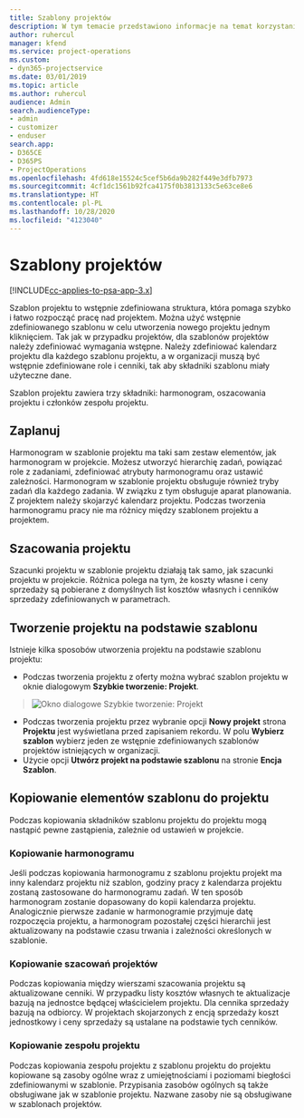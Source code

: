 ```yaml
---
title: Szablony projektów
description: W tym temacie przedstawiono informacje na temat korzystania z szablonów projektów w celu szybkiego konfigurowania projektów.
author: ruhercul
manager: kfend
ms.service: project-operations
ms.custom:
- dyn365-projectservice
ms.date: 03/01/2019
ms.topic: article
ms.author: ruhercul
audience: Admin
search.audienceType:
- admin
- customizer
- enduser
search.app:
- D365CE
- D365PS
- ProjectOperations
ms.openlocfilehash: 4fd618e15524c5cef5b6da9b282f449e3dfb7973
ms.sourcegitcommit: 4cf1dc1561b92fca4175f0b3813133c5e63ce8e6
ms.translationtype: HT
ms.contentlocale: pl-PL
ms.lasthandoff: 10/28/2020
ms.locfileid: "4123040"
---
```

# <a name="project-templates"></a>Szablony projektów 

[!INCLUDE[cc-applies-to-psa-app-3.x](../includes/cc-applies-to-psa-app-3x.md)]

Szablon projektu to wstępnie zdefiniowana struktura, która pomaga szybko i łatwo rozpocząć pracę nad projektem. Można użyć wstępnie zdefiniowanego szablonu w celu utworzenia nowego projektu jednym kliknięciem. Tak jak w przypadku projektów, dla szablonów projektów należy zdefiniować wymagania wstępne. Należy zdefiniować kalendarz projektu dla każdego szablonu projektu, a w organizacji muszą być wstępnie zdefiniowane role i cenniki, tak aby składniki szablonu miały użyteczne dane.

Szablon projektu zawiera trzy składniki: harmonogram, oszacowania projektu i członków zespołu projektu.

## <a name="schedule"></a>Zaplanuj

Harmonogram w szablonie projektu ma taki sam zestaw elementów, jak harmonogram w projekcie. Możesz utworzyć hierarchię zadań, powiązać role z zadaniami, zdefiniować atrybuty harmonogramu oraz ustawić zależności. Harmonogram w szablonie projektu obsługuje również tryby zadań dla każdego zadania. W związku z tym obsługuje aparat planowania. Z projektem należy skojarzyć kalendarz projektu. Podczas tworzenia harmonogramu pracy nie ma różnicy między szablonem projektu a projektem.

## <a name="project-estimates"></a>Szacowania projektu

Szacunki projektu w szablonie projektu działają tak samo, jak szacunki projektu w projekcie. Różnica polega na tym, że koszty własne i ceny sprzedaży są pobierane z domyślnych list kosztów własnych i cenników sprzedaży zdefiniowanych w parametrach.

## <a name="creating-a-project-from-a-template"></a>Tworzenie projektu na podstawie szablonu
 
Istnieje kilka sposobów utworzenia projektu na podstawie szablonu projektu:

- Podczas tworzenia projektu z oferty można wybrać szablon projektu w oknie dialogowym **Szybkie tworzenie: Projekt**.

> ![Okno dialogowe Szybkie tworzenie: Projekt](media/project-11.png)

- Podczas tworzenia projektu przez wybranie opcji **Nowy projekt** strona **Projektu** jest wyświetlana przed zapisaniem rekordu. W polu **Wybierz szablon** wybierz jeden ze wstępnie zdefiniowanych szablonów projektów istniejących w organizacji.
- Użycie opcji **Utwórz projekt na podstawie szablonu** na stronie **Encja Szablon**.

## <a name="copying-components-of-template-to-project"></a>Kopiowanie elementów szablonu do projektu

Podczas kopiowania składników szablonu projektu do projektu mogą nastąpić pewne zastąpienia, zależnie od ustawień w projekcie.

### <a name="copying-the-schedule"></a>Kopiowanie harmonogramu

Jeśli podczas kopiowania harmonogramu z szablonu projektu projekt ma inny kalendarz projektu niż szablon, godziny pracy z kalendarza projektu zostaną zastosowane do harmonogramu zadań. W ten sposób harmonogram zostanie dopasowany do kopii kalendarza projektu. Analogicznie pierwsze zadanie w harmonogramie przyjmuje datę rozpoczęcia projektu, a harmonogram pozostałej części hierarchii jest aktualizowany na podstawie czasu trwania i zależności określonych w szablonie. 

### <a name="copying-project-estimates"></a>Kopiowanie szacowań projektów 

Podczas kopiowania między wierszami szacowania projektu są aktualizowane cenniki. W przypadku listy kosztów własnych te aktualizacje bazują na jednostce będącej właścicielem projektu. Dla cennika sprzedaży bazują na odbiorcy. W projektach skojarzonych z encją sprzedaży koszt jednostkowy i ceny sprzedaży są ustalane na podstawie tych cenników.

### <a name="copying-a-project-team"></a>Kopiowanie zespołu projektu

Podczas kopiowania zespołu projektu z szablonu projektu do projektu kopiowane są zasoby ogólne wraz z umiejętnościami i poziomami biegłości zdefiniowanymi w szablonie. Przypisania zasobów ogólnych są także obsługiwane jak w szablonie projektu. Nazwane zasoby nie są obsługiwane w szablonach projektów.
